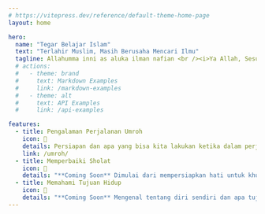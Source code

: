 ```yaml
---
# https://vitepress.dev/reference/default-theme-home-page
layout: home

hero:
  name: "Tegar Belajar Islam"
  text: "Terlahir Muslim, Masih Berusaha Mencari Ilmu"
  tagline: Allahumma inni as aluka ilman nafian <br /><i>Ya Allah, Sesungguhnya aku memohon kepada-Mu ilmu yang bermanfaat...</i>
  # actions:
  #   - theme: brand
  #     text: Markdown Examples
  #     link: /markdown-examples
  #   - theme: alt
  #     text: API Examples
  #     link: /api-examples

features:
  - title: Pengalaman Perjalanan Umroh
    icon: 🕋
    details: Persiapan dan apa yang bisa kita lakukan ketika dalam perjalanan umroh.
    link: /umroh/
  - title: Memperbaiki Sholat
    icon: 🕌
    details: "**Coming Soon** Dimulai dari mempersiapkan hati untuk khusyuk, wudhu, sholat wajib dan sunnah."
  - title: Memahami Tujuan Hidup
    icon: 👋
    details: "**Coming Soon** Mengenal tentang diri sendiri dan apa tujuan hidup menurut islam."
---
```


